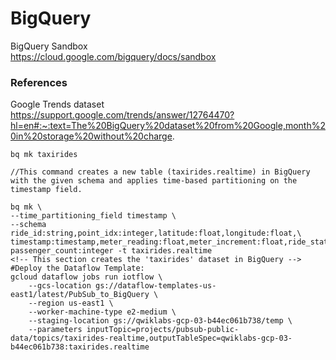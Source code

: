 # BigQuery

BigQuery Sandbox  
https://cloud.google.com/bigquery/docs/sandbox

### References
Google Trends dataset  
https://support.google.com/trends/answer/12764470?hl=en#:~:text=The%20BigQuery%20dataset%20from%20Google,month%20in%20storage%20without%20charge.

```
bq mk taxirides

//This command creates a new table (taxirides.realtime) in BigQuery with the given schema and applies time-based partitioning on the timestamp field.

bq mk \
--time_partitioning_field timestamp \
--schema ride_id:string,point_idx:integer,latitude:float,longitude:float,\
timestamp:timestamp,meter_reading:float,meter_increment:float,ride_status:string,\
passenger_count:integer -t taxirides.realtime
<!-- This section creates the 'taxirides' dataset in BigQuery -->
#Deploy the Dataflow Template:
gcloud dataflow jobs run iotflow \
    --gcs-location gs://dataflow-templates-us-east1/latest/PubSub_to_BigQuery \
    --region us-east1 \
    --worker-machine-type e2-medium \
    --staging-location gs://qwiklabs-gcp-03-b44ec061b738/temp \
    --parameters inputTopic=projects/pubsub-public-data/topics/taxirides-realtime,outputTableSpec=qwiklabs-gcp-03-b44ec061b738:taxirides.realtime
```



